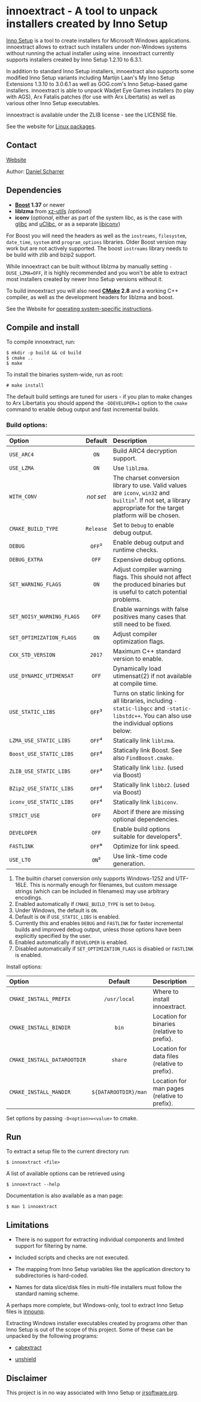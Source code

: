 
# innoextract - A tool to unpack installers created by Inno Setup

[Inno Setup](https://jrsoftware.org/isinfo.php) is a tool to create installers for Microsoft Windows applications. innoextract allows to extract such installers under non-Windows systems without running the actual installer using wine. innoextract currently supports installers created by Inno Setup 1.2.10 to 6.3.1.

In addition to standard Inno Setup installers, innoextract also supports some modified Inno Setup variants including Martijn Laan's My Inno Setup Extensions 1.3.10 to 3.0.6.1 as well as GOG.com's Inno Setup-based game installers. innoextract is able to unpack Wadjet Eye Games installers (to play with AGS), Arx Fatalis patches (for use with Arx Libertatis) as well as various other Inno Setup executables.

innoextract is available under the ZLIB license - see the LICENSE file.

See the website for [Linux packages](https://constexpr.org/innoextract/#packages).

## Contact

[Website](https://constexpr.org/innoextract/)

Author: [Daniel Scharrer](https://constexpr.org/)

## Dependencies

* **[Boost](https://www.boost.org/) 1.37** or newer
* **liblzma** from [xz-utils](https://tukaani.org/xz/) *(optional)*
* **iconv** (*optional*, either as part of the system libc, as is the case with [glibc](https://www.gnu.org/software/libc/) and [uClibc](https://uclibc.org/), or as a separate [libiconv](https://www.gnu.org/software/libiconv/))

For Boost you will need the headers as well as the `iostreams`, `filesystem`, `date_time`, `system` and `program_options` libraries. Older Boost version may work but are not actively supported. The boost `iostreams` library needs to be build with zlib and bzip2 support.

While innoextract can be built without liblzma by manually setting `-DUSE_LZMA=OFF`, it is highly recommended and you won't be able to extract most installers created by newer Inno Setup versions without it.

To build innoextract you will also need **[CMake](https://cmake.org/) 2.8** and a working C++ compiler, as well as the development headers for liblzma and boost.

See the Website for [operating system-specific instructions](https://constexpr.org/innoextract/install).

## Compile and install

To compile innoextract, run:

    $ mkdir -p build && cd build
    $ cmake ..
    $ make

To install the binaries system-wide, run as root:

    # make install

The default build settings are tuned for users - if you plan to make changes to Arx Libertatis you should append the `-DDEVELOPER=1` option to the `cmake` command to enable debug output and fast incremental builds.

### Build options:

| Option                    | Default   | Description |
|:------------------------- |:---------:|:----------- |
| `USE_ARC4`                | `ON`      | Build ARC4 decryption support.
| `USE_LZMA`                | `ON`      | Use `liblzma`.
| `WITH_CONV`               | *not set* | The charset conversion library to use. Valid values are `iconv`, `win32` and `builtin`¹. If not set, a library appropriate for the target platform will be chosen.
| `CMAKE_BUILD_TYPE`        | `Release` | Set to `Debug` to enable debug output.
| `DEBUG`                   | `OFF`²    | Enable debug output and runtime checks.
| `DEBUG_EXTRA`             | `OFF`     | Expensive debug options.
| `SET_WARNING_FLAGS`       | `ON`      | Adjust compiler warning flags. This should not affect the produced binaries but is useful to catch potential problems.
| `SET_NOISY_WARNING_FLAGS` | `OFF`     | Enable warnings with false positives many cases that still need to be fixed.
| `SET_OPTIMIZATION_FLAGS`  | `ON`      | Adjust compiler optimization flags.
| `CXX_STD_VERSION`         | `2017`    | Maximum C++ standard version to enable.
| `USE_DYNAMIC_UTIMENSAT`   | `OFF`     | Dynamically load utimensat(2) if not available at compile time.
| `USE_STATIC_LIBS`         | `OFF`³    | Turns on static linking for all libraries, including `-static-libgcc` and `-static-libstdc++`. You can also use the individual options below:
| `LZMA_USE_STATIC_LIBS`    | `OFF`⁴    | Statically link `liblzma`.
| `Boost_USE_STATIC_LIBS`   | `OFF`⁴    | Statically link Boost. See also `FindBoost.cmake`.
| `ZLIB_USE_STATIC_LIBS`    | `OFF`⁴    | Statically link `libz`. (used via Boost)
| `BZip2_USE_STATIC_LIBS`   | `OFF`⁴    | Statically link `libbz2`. (used via Boost)
| `iconv_USE_STATIC_LIBS`   | `OFF`⁴    | Statically link `libiconv`.
| `STRICT_USE`              | `OFF`     | Abort if there are missing optional dependencies.
| `DEVELOPER`               | `OFF`     | Enable build options suitable for developers⁵.
| `FASTLINK`                | `OFF`⁶    | Optimize for link speed.
| `USE_LTO`                 | `ON`²     | Use link-time code generation.
1. The builtin charset conversion only supports Windows-1252 and UTF-16LE. This is normally enough for filenames, but custom message strings (which can be included in filenames) may use arbitrary encodings.
2. Enabled automatically if `CMAKE_BUILD_TYPE` is set to `Debug`.
3. Under Windows, the default is `ON`.
4. Default is `ON` if `USE_STATIC_LIBS` is enabled.
5. Currently this and enables `DEBUG` and `FASTLINK` for faster incremental builds and improved debug output, unless those options have been explicitly specified by the user.
6. Enabled automatically if `DEVELOPER` is enabled.
7. Disabled automatically if `SET_OPTIMIZATION_FLAGS` is disabled or `FASTLINK` is enabled.

Install options:

| Option                      | Default              | Description |
|:--------------------------- |:--------------------:|:----------- |
| `CMAKE_INSTALL_PREFIX`      | `/usr/local`         | Where to install innoextract.
| `CMAKE_INSTALL_BINDIR`      | `bin`                | Location for binaries (relative to prefix).
| `CMAKE_INSTALL_DATAROOTDIR` | `share`              | Location for data files (relative to prefix).
| `CMAKE_INSTALL_MANDIR`      | `${DATAROOTDIR}/man` | Location for man pages (relative to prefix).

Set options by passing `-D<option>=<value>` to cmake.

## Run

To extract a setup file to the current directory run:

    $ innoextract <file>

A list of available options can be retrieved using

    $ innoextract --help

Documentation is also available as a man page:

    $ man 1 innoextract

## Limitations

* There is no support for extracting individual components and limited support for filtering by name.

* Included scripts and checks are not executed.

* The mapping from Inno Setup variables like the application directory to subdirectories is hard-coded.

* Names for data slice/disk files in multi-file installers must follow the standard naming scheme.

A perhaps more complete, but Windows-only, tool to extract Inno Setup files is [innounp](http://innounp.sourceforge.net/).

Extracting Windows installer executables created by programs other than Inno Setup is out of the scope of this project. Some of these can be unpacked by the following programs:

* [cabextract](https://cabextract.org.uk/)

* [unshield](https://github.com/twogood/unshield)

## Disclaimer

This project is in no way associated with Inno Setup or [jrsoftware.org](https://jrsoftware.org/).
